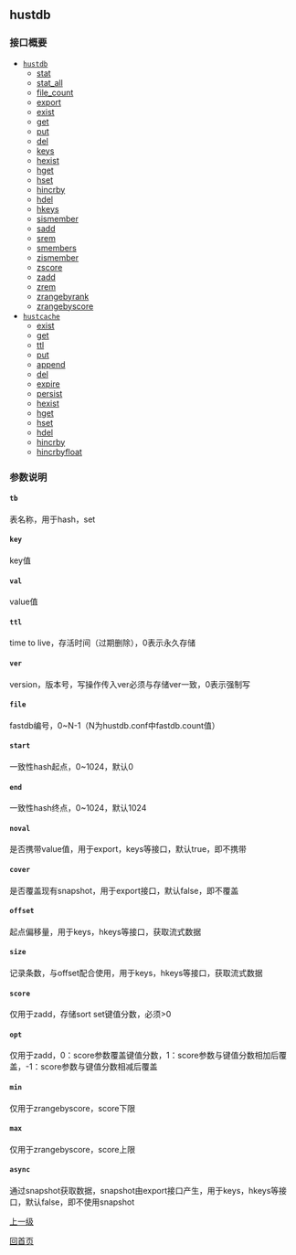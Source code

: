 hustdb
--

### 接口概要 ###

* [`hustdb`](hustdb/hustdb.md)
	* [stat](hustdb/hustdb/stat.md)
	* [stat_all](hustdb/hustdb/stat_all.md)
	* [file_count](hustdb/hustdb/file_count.md)
	* [export](hustdb/hustdb/export.md)
	* [exist](hustdb/hustdb/exist.md)
	* [get](hustdb/hustdb/get.md)
	* [put](hustdb/hustdb/put.md)
	* [del](hustdb/hustdb/del.md)
	* [keys](hustdb/hustdb/keys.md)
	* [hexist](hustdb/hustdb/hexist.md)
	* [hget](hustdb/hustdb/hget.md)
	* [hset](hustdb/hustdb/hset.md)
	* [hincrby](hustdb/hustdb/hincrby.md)
	* [hdel](hustdb/hustdb/hdel.md)
	* [hkeys](hustdb/hustdb/hkeys.md)
	* [sismember](hustdb/hustdb/sismember.md)
	* [sadd](hustdb/hustdb/sadd.md)
	* [srem](hustdb/hustdb/srem.md)
	* [smembers](hustdb/hustdb/smembers.md)
	* [zismember](hustdb/hustdb/zismember.md)
	* [zscore](hustdb/hustdb/zscore.md)
	* [zadd](hustdb/hustdb/zadd.md)
	* [zrem](hustdb/hustdb/zrem.md)
	* [zrangebyrank](hustdb/hustdb/zrangebyrank.md)
	* [zrangebyscore](hustdb/hustdb/zrangebyscore.md)
* [`hustcache`](hustdb/hustcache.md)
	* [exist](hustdb/hustcache/exist.md)
	* [get](hustdb/hustcache/get.md)
	* [ttl](hustdb/hustcache/ttl.md)
	* [put](hustdb/hustcache/put.md)
	* [append](hustdb/hustcache/append.md)
	* [del](hustdb/hustcache/del.md)
	* [expire](hustdb/hustcache/expire.md)
	* [persist](hustdb/hustcache/persist.md)
	* [hexist](hustdb/hustcache/hexist.md)
	* [hget](hustdb/hustcache/hget.md)
	* [hset](hustdb/hustcache/hset.md)
	* [hdel](hustdb/hustcache/hdel.md)
	* [hincrby](hustdb/hustcache/hincrby.md)
	* [hincrbyfloat](hustdb/hustcache/hincrbyfloat.md)

### 参数说明 ###

#### `tb` ####
表名称，用于hash，set   

#### `key` ####
key值

#### `val` ####
value值

#### `ttl` ####
time to live，存活时间（过期删除），0表示永久存储

#### `ver` ####
version，版本号，写操作传入ver必须与存储ver一致，0表示强制写

#### `file` ####
fastdb编号，0~N-1（N为hustdb.conf中fastdb.count值）

#### `start` ####
一致性hash起点，0~1024，默认0

#### `end` ####
一致性hash终点，0~1024，默认1024

#### `noval` ####
是否携带value值，用于export，keys等接口，默认true，即不携带

#### `cover` ####
是否覆盖现有snapshot，用于export接口，默认false，即不覆盖

#### `offset` ####
起点偏移量，用于keys，hkeys等接口，获取流式数据

#### `size` ####
记录条数，与offset配合使用，用于keys，hkeys等接口，获取流式数据

#### `score` ####
仅用于zadd，存储sort set键值分数，必须>0

#### `opt` ####
仅用于zadd，0：score参数覆盖键值分数，1：score参数与键值分数相加后覆盖，-1：score参数与键值分数相减后覆盖

#### `min` ####
仅用于zrangebyscore，score下限

#### `max` ####
仅用于zrangebyscore，score上限

#### `async` ####
通过snapshot获取数据，snapshot由export接口产生，用于keys，hkeys等接口，默认false，即不使用snapshot

[上一级](index.md)

[回首页](../index.md)